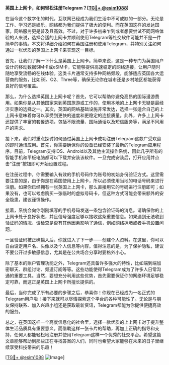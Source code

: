 **英国上上网卡，如何轻松注册Telegram？[[TG💪+ @esim1088](https://t.me/s/esim1088)]**

在当今这个数字化的时代，互联网已经成为我们生活中不可或缺的一部分。无论是工作、学习还是娱乐，网络都为我们提供了极大的便利。而在英国这样的发达国家，网络服务更是普及且高效。不过，对于许多初来乍到或者想要尝试不同网络体验的人来说，选择合适的上网卡并顺利使用Telegram等社交软件可能并不是一件简单的事情。本文将详细介绍如何在英国注册和使用Telegram，并特别关注如何通过一张优质的英国上上网卡来实现这一目标。

首先，让我们了解一下什么是英国上上网卡。简单来说，这是一种专门为英国用户设计的移动数据SIM卡或eSIM卡，它能够提供高速稳定的网络连接，让用户随时随地享受流畅的在线体验。这类卡片通常支持多种网络频段，能够适应英国各大运营商的服务，比如EE、O2、Three等，确保无论你在城市还是乡村地区都能获得良好的信号覆盖。

那么，为什么选择英国上上网卡呢？首先，它可以帮助你避免高昂的国际漫游费用。如果你是从其他国家来到英国旅游或工作的，使用本地的上上网卡无疑是最经济实惠的选择之一。其次，英国的网络基础设施非常发达，选择一张适合自己的上上网卡意味着你可以享受到更快的速度和更稳定的连接质量。此外，许多上上网卡还提供了丰富的套餐选项，包括不限流量、国际通话以及短信服务等，满足不同用户的需求。

接下来，我们将重点探讨如何通过英国上上网卡成功注册Telegram这款广受欢迎的即时通讯应用。首先，你需要确保你的设备已经安装了最新的Telegram应用程序。目前，Telegram支持iOS、Android以及其他主流操作系统，因此几乎所有的智能手机和平板电脑都可以下载并安装该软件。一旦完成安装后，打开应用并点击“注册”按钮即可开始设置过程。

在注册过程中，你需要输入有效的手机号码作为账号的初始身份验证方式。这里需要注意的是，由于你是在英国使用上上网卡，所以必须使用当地的电话号码来进行注册。如果你已经拥有一张英国上上网卡，那么直接用它的号码进行注册即可；如果没有，也可以考虑购买一张临时的虚拟号码卡，但这种方式可能会带来额外的安全隐患，建议谨慎操作。

接着，系统会向你刚刚填写的手机号码发送一条包含验证码的消息。请确保你的上上网卡处于良好状态，并且信号强度足够以接收这条重要信息。如果遇到无法收到验证码的情况，请检查是否有其他因素影响了通信，例如网络拥堵或者手机设置问题。

一旦验证码被正确输入后，你就进入了下一步——创建个人资料。在这里，你可以自由设定用户名、头像以及个人信息等内容。值得注意的是，为了保护隐私，建议不要公开过多敏感信息，尤其是在公共场合分享时要格外小心。

除了基本的账户管理功能之外，Telegram还具备许多强大的特性，比如端到端加密聊天、群组讨论、频道订阅等等。这些功能使得Telegram成为了许多人日常沟通的重要工具。当然，要想充分利用这些优势，首先需要保证你的网络环境足够稳定可靠，而这正是英国上上网卡所擅长提供的。

最后，当你完成了所有必要的步骤之后，恭喜你！你现在已经成为一名正式的Telegram用户啦！接下来就可以尽情探索这个平台的各种可能性了。无论是与朋友保持联系、加入兴趣小组还是获取最新资讯，Telegram都能为你提供便捷高效的服务。

总之，在英国这样一个高度信息化的社会里，选择一款优质的上上网卡对于提升整体生活品质具有重要意义。而借助这样一张卡片的帮助，再加上正确的指导和支持，任何人都能轻松地注册并使用Telegram这样一个优秀的社交平台。希望这篇文章能够帮助到那些正在寻找答案的人们，同时也希望大家能够在未来的日子里继续享受科技带来的乐趣！

[[TG💪+ @esim1088](https://t.me/s/esim1088) ![Image](https://i.postimg.cc/4NQfJmqS/Snipaste-2025-05-13-00-14-12.png)]